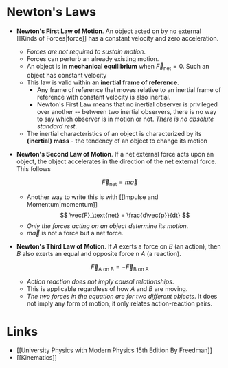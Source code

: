 # Newton's Laws
* **Newton's First Law of Motion**. An object acted on by no external [[Kinds of Forces|force]] has a constant velocity and zero acceleration. 
	* *Forces are not required to sustain motion*. 
	* Forces can perturb an already existing motion.
	* An object is in **mechanical equilibrium** when $\vec F_\text{net} = 0$. Such an object has constant velocity
	* This law is valid within an **inertial frame of reference**. 
		* Any frame of reference that moves relative to an inertial frame of reference with constant velocity is also inertial.
		* Newton's First Law means that no inertial observer is privileged over another -- between two inertial observers, there is no way to say which observer is in motion or not. *There is no absolute standard rest*.
	* The inertial characteristics of an object is characterized by its **(inertial) mass** - the tendency of an object to change its motion

* **Newton's Second Law of Motion**. If a net external force acts upon an object, the object accelerates in the direction of the net external force. This follows
  
  $$
  \vec{F}_\text{net} = m\vec{a}
  $$
	* Another way to write this is with [[Impulse and Momentum|momentum]]
	  $$
	  \vec{F}_\text{net} = \frac{d\vec{p}}{dt}
	  $$
	* *Only the forces acting on an object determine its motion*.
	* $m\vec{a}$ is not a force but a net force. 

* **Newton's Third Law of Motion**.  If $A$ exerts a force on $B$ (an action), then $B$ also exerts an equal and opposite force n $A$ (a reaction).
  
  $$
  \vec F_\text{A on B} = -\vec{F}_\text{B on A}
  $$
	* *Action reaction does not imply causal relationships*. 
	* This is applicable regardless of how $A$ and $B$ are moving.
	* *The two forces in the equation are for two different objects*. It does not imply any form of motion, it only relates action-reaction pairs.

# Links
* [[University Physics with Modern Physics 15th Edition By Freedman]]
* [[Kinematics]]